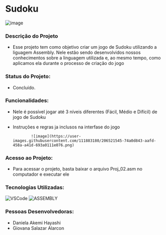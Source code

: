 # Sudoku
![image](https://user-images.githubusercontent.com/111883180/206521337-460fde45-fc3c-407f-950d-9d1f60c84963.png)
### Descrição do Projeto
- Esse projeto tem como objetivo criar um jogo de Sudoku utilizando a liguagem Assembly. Nele estão sendo desenvolvidos nossos conhecimentos sobre a linguagem utilizada e, ao mesmo tempo, como aplicamos ela durante o processo de criação do jogo 

### Status do Projeto: 
- Concluído.

### Funcionalidades:
- Nele é possível jogar até 3 níveis diferentes (Fácil, Médio e Difícil) de jogo de Sudoku
- Instruções e regras ja inclusos na interfase do jogo

              ![image](https://user-images.githubusercontent.com/111883180/206521545-74a0d843-aafd-458a-a41d-693a0111e076.png)

### Acesso ao Projeto:
- Para acessar o projeto, basta baixar o arquivo Proj_02.asm no computador e executar ele

### Tecnologias Utilizadas:

![VSCode](https://img.shields.io/badge/VSCode-0078D4?style=for-the-badge&logo=visual%20studio%20code&logoColor=white) ![ASSEMBLY](https://img.shields.io/badge/_-ASM-701516.svg?style=for-the-badge)

### Pessoas Desenvolvedoras: 
- Daniela Akemi Hayashi
- Giovana Salazar Alarcon
